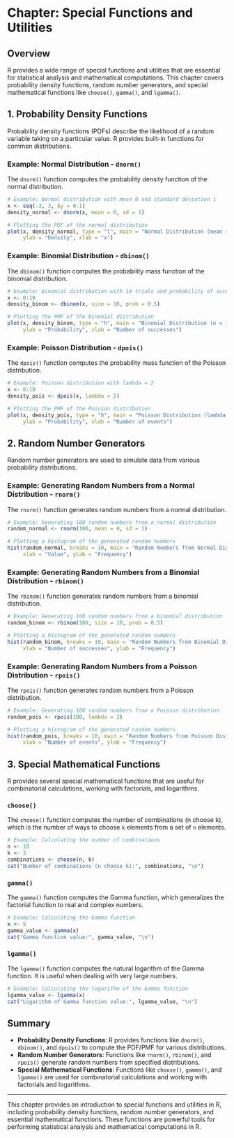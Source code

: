 # Chapter: Special Functions and Utilities

## Overview

R provides a wide range of special functions and utilities that are essential for statistical analysis and mathematical computations. This chapter covers probability density functions, random number generators, and special mathematical functions like `choose()`, `gamma()`, and `lgamma()`.

## 1. Probability Density Functions

Probability density functions (PDFs) describe the likelihood of a random variable taking on a particular value. R provides built-in functions for common distributions.

### Example: Normal Distribution - `dnorm()`

The `dnorm()` function computes the probability density function of the normal distribution.

```r
# Example: Normal distribution with mean 0 and standard deviation 1
x <- seq(-3, 3, by = 0.1)
density_normal <- dnorm(x, mean = 0, sd = 1)

# Plotting the PDF of the normal distribution
plot(x, density_normal, type = "l", main = "Normal Distribution (mean = 0, sd = 1)",
     ylab = "Density", xlab = "x")
```

### Example: Binomial Distribution - `dbinom()`

The `dbinom()` function computes the probability mass function of the binomial distribution.

```r
# Example: Binomial distribution with 10 trials and probability of success 0.5
x <- 0:10
density_binom <- dbinom(x, size = 10, prob = 0.5)

# Plotting the PMF of the binomial distribution
plot(x, density_binom, type = "h", main = "Binomial Distribution (n = 10, p = 0.5)",
     ylab = "Probability", xlab = "Number of successes")
```

### Example: Poisson Distribution - `dpois()`

The `dpois()` function computes the probability mass function of the Poisson distribution.

```r
# Example: Poisson distribution with lambda = 2
x <- 0:10
density_pois <- dpois(x, lambda = 2)

# Plotting the PMF of the Poisson distribution
plot(x, density_pois, type = "h", main = "Poisson Distribution (lambda = 2)",
     ylab = "Probability", xlab = "Number of events")
```

## 2. Random Number Generators

Random number generators are used to simulate data from various probability distributions.

### Example: Generating Random Numbers from a Normal Distribution - `rnorm()`

The `rnorm()` function generates random numbers from a normal distribution.

```r
# Example: Generating 100 random numbers from a normal distribution
random_normal <- rnorm(100, mean = 0, sd = 1)

# Plotting a histogram of the generated random numbers
hist(random_normal, breaks = 10, main = "Random Numbers from Normal Distribution",
     xlab = "Value", ylab = "Frequency")
```

### Example: Generating Random Numbers from a Binomial Distribution - `rbinom()`

The `rbinom()` function generates random numbers from a binomial distribution.

```r
# Example: Generating 100 random numbers from a binomial distribution
random_binom <- rbinom(100, size = 10, prob = 0.5)

# Plotting a histogram of the generated random numbers
hist(random_binom, breaks = 10, main = "Random Numbers from Binomial Distribution",
     xlab = "Number of successes", ylab = "Frequency")
```

### Example: Generating Random Numbers from a Poisson Distribution - `rpois()`

The `rpois()` function generates random numbers from a Poisson distribution.

```r
# Example: Generating 100 random numbers from a Poisson distribution
random_pois <- rpois(100, lambda = 2)

# Plotting a histogram of the generated random numbers
hist(random_pois, breaks = 10, main = "Random Numbers from Poisson Distribution",
     xlab = "Number of events", ylab = "Frequency")
```

## 3. Special Mathematical Functions

R provides several special mathematical functions that are useful for combinatorial calculations, working with factorials, and logarithms.

### `choose()`

The `choose()` function computes the number of combinations (n choose k), which is the number of ways to choose `k` elements from a set of `n` elements.

```r
# Example: Calculating the number of combinations
n <- 10
k <- 3
combinations <- choose(n, k)
cat("Number of combinations (n choose k):", combinations, "\n")
```

### `gamma()`

The `gamma()` function computes the Gamma function, which generalizes the factorial function to real and complex numbers.

```r
# Example: Calculating the Gamma function
x <- 5
gamma_value <- gamma(x)
cat("Gamma function value:", gamma_value, "\n")
```

### `lgamma()`

The `lgamma()` function computes the natural logarithm of the Gamma function. It is useful when dealing with very large numbers.

```r
# Example: Calculating the logarithm of the Gamma function
lgamma_value <- lgamma(x)
cat("Logarithm of Gamma function value:", lgamma_value, "\n")
```

## Summary

- **Probability Density Functions**: R provides functions like `dnorm()`, `dbinom()`, and `dpois()` to compute the PDF/PMF for various distributions.
- **Random Number Generators**: Functions like `rnorm()`, `rbinom()`, and `rpois()` generate random numbers from specified distributions.
- **Special Mathematical Functions**: Functions like `choose()`, `gamma()`, and `lgamma()` are used for combinatorial calculations and working with factorials and logarithms.

---

This chapter provides an introduction to special functions and utilities in R, including probability density functions, random number generators, and essential mathematical functions. These functions are powerful tools for performing statistical analysis and mathematical computations in R.
